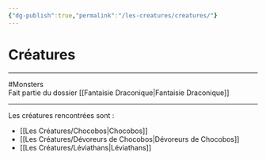 ```yaml
---
{"dg-publish":true,"permalink":"/les-creatures/creatures/"}
---
```


# Créatures
---
#Monsters  
Fait partie du dossier [[Fantaisie Draconique\|Fantaisie Draconique]]

-------

Les créatures rencontrées sont :
- [[Les Créatures/Chocobos\|Chocobos]]
- [[Les Créatures/Dévoreurs de Chocobos\|Dévoreurs de Chocobos]]
- [[Les Créatures/Léviathans\|Léviathans]]